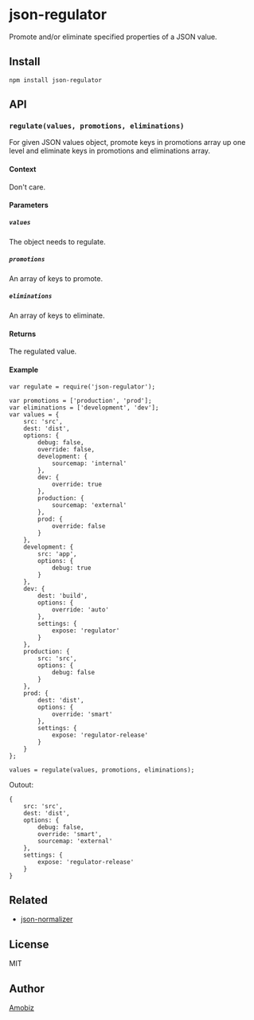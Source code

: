 # json-regulator
Promote and/or eliminate specified properties of a JSON value.

## Install
```
npm install json-regulator
```

## API

### `regulate(values, promotions, eliminations)`
For given JSON values object, promote keys in promotions array up one level and eliminate keys in promotions and eliminations array.
#### Context
Don't care.
#### Parameters
##### `values`
The object needs to regulate.
##### `promotions`
An array of keys to promote.
##### `eliminations`
An array of keys to eliminate.
#### Returns
The regulated value.
#### Example
```
var regulate = require('json-regulator');

var promotions = ['production', 'prod'];
var eliminations = ['development', 'dev'];
var values = {
	src: 'src',
	dest: 'dist',
	options: {
		debug: false,
		override: false,
		development: {
			sourcemap: 'internal'
		},
		dev: {
			override: true
		},
		production: {
			sourcemap: 'external'
		},
		prod: {
			override: false
		}
	},
	development: {
		src: 'app',
		options: {
			debug: true
		}
	},
	dev: {
		dest: 'build',
		options: {
			override: 'auto'
		},
		settings: {
			expose: 'regulator'
		}
	},
	production: {
		src: 'src',
		options: {
			debug: false
		}
	},
	prod: {
		dest: 'dist',
		options: {
			override: 'smart'
		},
		settings: {
			expose: 'regulator-release'
		}
	}
};

values = regulate(values, promotions, eliminations);
```
Outout:
```
{
	src: 'src',
	dest: 'dist',
	options: {
		debug: false,
		override: 'smart',
		sourcemap: 'external'
	},
	settings: {
		expose: 'regulator-release'
	}
}
```

## Related

 * [json-normalizer](https://www.npmjs.com/package/json-normalizer)

## License
MIT

## Author
[Amobiz](https://github.com/amobiz)
